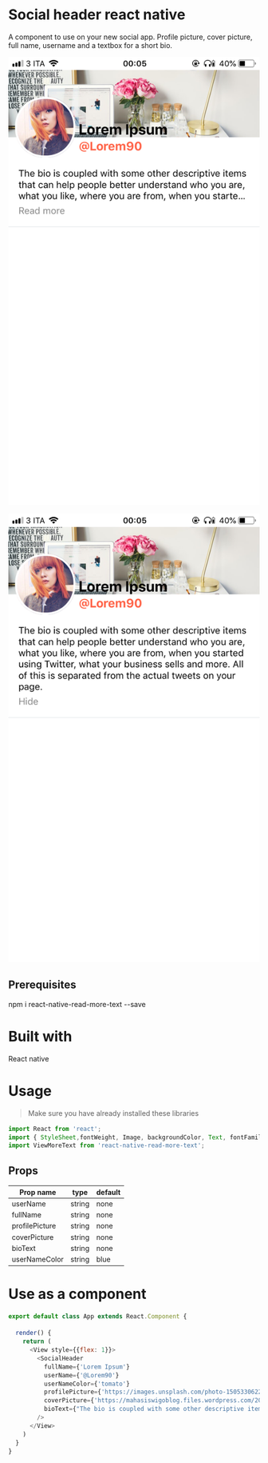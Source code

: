 # Social header react native

A component to use on your new social app. Profile picture, cover picture, full name, username and a textbox for a short bio.

![](screens/socialheaderreadmore.PNG)

![](screens/socialheaderreadless.PNG)

## Prerequisites

npm i react-native-read-more-text --save

# Built with 
React native

# Usage
> Make sure you have already installed these libraries
```javascript
import React from 'react';
import { StyleSheet,fontWeight, Image, backgroundColor, Text, fontFamily, fontSize, View}  from 'react-native';
import ViewMoreText from 'react-native-read-more-text';
```

## Props
Prop name | type | default
------------ | ------------- | -------------
userName | string | none 
fullName | string | none 
profilePicture| string | none 
coverPicture | string | none
bioText | string | none
userNameColor | string | blue

# Use as a component 
```javascript 
export default class App extends React.Component {

  render() {
    return (
      <View style={{flex: 1}}>
        <SocialHeader
          fullName={'Lorem Ipsum'}
          userName={'@Lorem90'}
          userNameColor={'tomato'}
          profilePicture={'https://images.unsplash.com/photo-1505330622279-bf7d7fc918f4?ixlib=rb-0.3.5&ixid=eyJhcHBfaWQiOjEyMDd9&s=334247d4893b40898bd1f74282aaada9&auto=format&fit=crop&w=750&q=80'}
          coverPicture={'https://mahasiswigoblog.files.wordpress.com/2016/06/jj.jpg?w=282&h=283'}
          bioText={"The bio is coupled with some other descriptive items that can help people better understand who you are, what you like, where you are from, when you started using Twitter, what your business sells and more. All of this is separated from the actual tweets on your page."}
        />
      </View>
    )
  }
}
```









